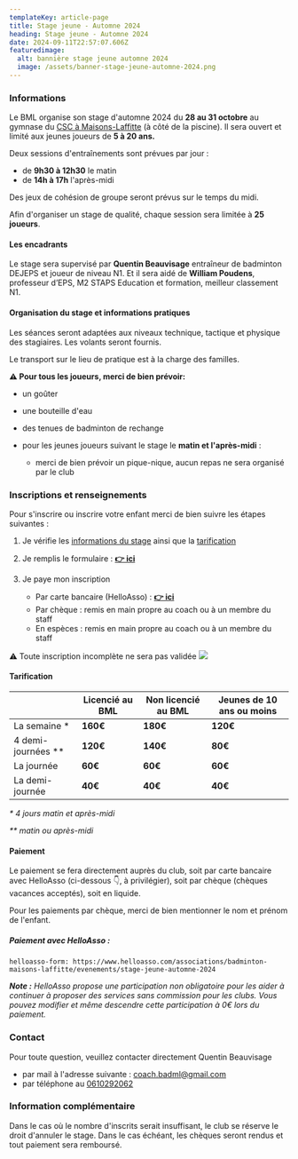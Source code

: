 ```yaml
---
templateKey: article-page
title: Stage jeune - Automne 2024
heading: Stage jeune - Automne 2024
date: 2024-09-11T22:57:07.606Z
featuredimage:
  alt: bannière stage jeune automne 2024
  image: /assets/banner-stage-jeune-automne-2024.png
---
```

### Informations

Le BML organise son stage d'automne 2024 du **28 au 31 octobre** au gymnase du [CSC à Maisons-Laffitte](https://maps.app.goo.gl/3zoksJHj8v3w9sSP8) (à côté de la piscine). Il sera ouvert et limité aux jeunes joueurs de **5 à 20 ans.**

Deux sessions d'entraînements sont prévues par jour :

* de **9h30 à 12h30** le matin
* de **14h à 17h** l'après-midi

Des jeux de cohésion de groupe seront prévus sur le temps du midi.

Afin d'organiser un stage de qualité, chaque session sera limitée à **25 joueurs**. 

#### Les encadrants

Le stage sera supervisé par **Quentin Beauvisage** entraîneur de badminton DEJEPS et joueur de niveau N1. Et il sera aidé de **William Poudens**, professeur d’EPS, M2 STAPS Education et formation, meilleur classement N1.

#### Organisation du stage et informations pratiques

Les séances seront adaptées aux niveaux technique, tactique et physique des stagiaires. Les volants seront fournis.

Le transport sur le lieu de pratique est à la charge des familles.

**⚠️ Pour tous les joueurs, merci de bien prévoir:**

* un goûter
* une bouteille d'eau
* des tenues de badminton de rechange
* pour les jeunes joueurs suivant le stage le **matin et l'après-midi** :

  * merci de bien prévoir un pique-nique, aucun repas ne sera organisé par le club

### Inscriptions et renseignements

Pour s'inscrire ou inscrire votre enfant merci de bien suivre les étapes suivantes :

1. Je vérifie les [informations du stage](#informations) ainsi que la [tarification](#tarification)
2. Je remplis le formulaire : **[👉 ici](https://forms.gle/k7JURvAW5NHK88YW7)**
3. Je paye mon inscription

   * Par carte bancaire (HelloAsso) : **[👉 ici](#paiement-avec-helloasso-)**
   * Par chèque : remis en main propre au coach ou à un membre du staff
   * En espèces : remis en main propre au coach ou à un membre du staff

⚠️ Toute inscription incomplète ne sera pas validée ![](https://forms.gle/HBiEfV8V4rcZR3Q46)

#### Tarification

|                      | Licencié au BML | Non licencié au BML | Jeunes de 10 ans ou moins |
| -------------------- | --------------- | ------------------- | ------------------------- |
| La semaine *         | **160€**        | **180€**            | **120€**                  |
| 4 demi-journées \*\* | **120€**        | **140€**            | **80€**                   |
| La journée           | **60€**         | **60€**             | **60€**                   |
| La demi-journée      | **40€**         | **40€**             | **40€**                   |

*\*  4 jours matin et après-midi*

*\*\*  matin ou après-midi*

#### Paiement

Le paiement se fera directement auprès du club, soit par carte bancaire avec HelloAsso (ci-dessous 👇, à privilégier), soit par chèque (chèques vacances acceptés), soit en liquide.

Pour les paiements par chèque, merci de bien mentionner le nom et prénom de l'enfant.

##### Paiement avec HelloAsso :

`helloasso-form: https://www.helloasso.com/associations/badminton-maisons-laffitte/evenements/stage-jeune-automne-2024`

***Note :** HelloAsso propose une participation non obligatoire pour les aider à continuer à proposer des services sans commission pour les clubs. Vous pouvez modifier et même descendre cette participation à 0€ lors du paiement.*

### Contact

Pour toute question, veuillez contacter directement Quentin Beauvisage

* par mail à l'adresse suivante : [coach.badml@gmail.com](mailto:coach.badml@gmail.com)
* par téléphone au [0610292062](tel:0610292062)

### Information complémentaire

Dans le cas où le nombre d'inscrits serait insuffisant, le club se réserve le droit d'annuler le stage. Dans le cas échéant, les chèques seront rendus et tout paiement sera remboursé.